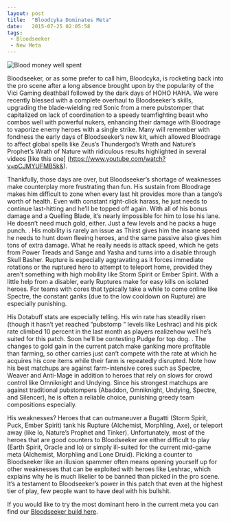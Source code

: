 ```yaml
---
layout: post
title:  "Bloodcyka Dominates Meta"
date:   2015-07-25 02:05:58
tags:
 - Bloodseeker
 - New Meta
---
```

![Blood money well spent](http://dotahook.github.io/assets/articleImages/bloodSeeker.png)

Bloodseeker, or as some prefer to call him, Bloodcyka, is rocketing back into the pro scene after a long absence brought upon by the popularity of the Vici Gaming deathball followed by the dark days of HOHO HAHA. We were recently blessed with a complete overhaul to Bloodseeker’s skills, upgrading the blade-wielding red Sonic from a mere pubstomper that capitalized on lack of coordination to a speedy teamfighting beast who combos well with powerful nukers, enhancing their damage with Bloodrage to vaporize enemy heroes with a single strike. Many will remember with fondness the early days of Bloodseeker’s new kit, which allowed Bloodrage to affect global spells like Zeus’s Thundergod’s Wrath and Nature’s Prophet’s Wrath of Nature with ridiculous results highlighted in several videos [like this one] (https://www.youtube.com/watch?v=pCJMYUFMB5k&).

Thankfully, those days are over, but Bloodseeker’s shortage of weaknesses make counterplay more frustrating than fun. His sustain from Bloodrage makes him difficult to zone when every last hit provides more than a tango’s worth of health. Even with constant right-click harass, he just needs to continue last-hitting and he’ll be topped off again. With all of his bonus damage and a Quelling Blade, it’s nearly impossible for him to lose his lane. He doesn’t need much gold, either. Just a few levels and he packs a huge punch. . His mobility is rarely an issue as Thirst gives him the insane speed he needs to hunt down fleeing heroes, and the same passive also gives him tons of extra damage. What he really needs is attack speed, which he gets from Power Treads and Sange and Yasha and turns into a disable through Skull Basher. Rupture is especially aggravating as it forces immediate rotations or the ruptured hero to attempt to teleport home, provided they aren’t something with high mobility like Storm Spirit or Ember Spirit. With a little help from a disabler, early Ruptures make for easy kills on isolated heroes. For teams with cores that typically take a while to come online like Spectre, the constant ganks (due to the low cooldown on Rupture) are especially punishing.

His Dotabuff stats are especially telling. His win rate has steadily risen (though it hasn’t yet reached “pubstomp “ levels like Leshrac) and his pick rate climbed 10 percent in the last month as players realizehow well he’s suited for this patch. Soon he’ll be contesting Pudge for top dog. . The changes to gold gain in the current patch make ganking more profitable than farming, so other carries just can’t compete with the rate at which he acquires his core items while their farm is repeatedly disrupted. Note how his best matchups are against farm-intensive cores such as Spectre, Weaver and Anti-Mage in addition to heroes that rely on slows for crowd control like Omniknight and Undying. Since his strongest matchups are against traditional pubstompers (Abaddon, Omniknight, Undying, Spectre, and Silencer), he is often a reliable choice, punishing greedy team compositions especially.

His weaknesses? Heroes that can outmaneuver a Bugatti (Storm Spirit, Puck, Ember Spirit) tank his Rupture (Alchemist, Morphling, Axe), or teleport away (like Io, Nature’s Prophet and Tinker). Unfortunately, most of the heroes that are good counters to Bloodseeker are either difficult to play (Earth Spirit, Oracle and Io) or simply ill-suited for the current mid-game meta (Alchemist, Morphling and Lone Druid). Picking a counter to Bloodseeker like an illusion spammer often means opening yourself up for other weaknesses that can be exploited with heroes like Leshrac, which explains why he is much likelier to be banned than picked in the pro scene. It’s a testament to Bloodseeker’s power in this patch that even at the highest tier of play, few people want to have deal with his bullshit.

If you would like to try the most dominant hero in the current meta you can find our [Bloodseeker build here](https://dotahook.com/guides?hero=bloodseeker).
